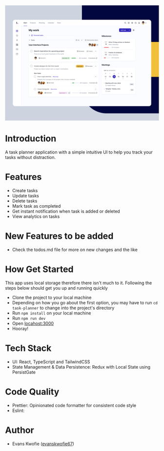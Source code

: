 ![TaskList UI](app-concept.png?raw=true "TaskList UI")

# Introduction

A task planner application with a simple intuitive UI to help you track your tasks without distraction.

# Features

- Create tasks
- Update tasks
- Delete tasks
- Mark task as completed
- Get instant notification when task is added or deleted
- View analytics on tasks

# New Features to be added

- Check the todos.md file for more on new changes and the like

# How Get Started

This app uses local storage therefore there isn't much to it. Following the steps below should get you up and running quickly

- Clone the project to your local machine
- Depending on how you go about the first option, you may have to run `cd task-planner` to change into the project's directory
- Run `npm install` on your local machine
- Run `npm run dev`
- Open <a href="http://localhost:3000/">locahost:3000</a>
- Hooray!

# Tech Stack

- UI: React, TypeScript and TailwindCSS
- State Management & Data Persistence: Redux with Local State using PersistGate

# Code Quality

- Prettier: Opinionated code formatter for consistent code style
- Eslint:

# Author

- Evans Kwofie (<a href="https://twitter.com/EvansKwofie5">evanskwofie67</a>)
